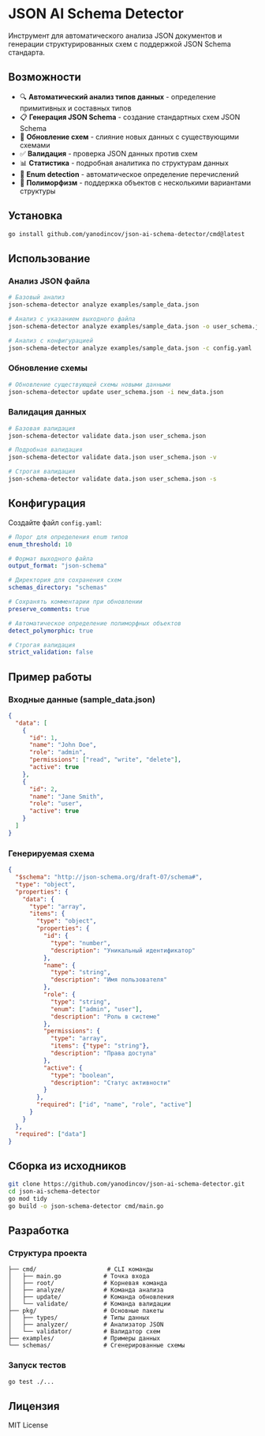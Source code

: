 # JSON AI Schema Detector

Инструмент для автоматического анализа JSON документов и генерации структурированных схем с поддержкой JSON Schema стандарта.

## Возможности

- 🔍 **Автоматический анализ типов данных** - определение примитивных и составных типов
- 📋 **Генерация JSON Schema** - создание стандартных схем JSON Schema
- 🔄 **Обновление схем** - слияние новых данных с существующими схемами
- ✅ **Валидация** - проверка JSON данных против схем
- 📊 **Статистика** - подробная аналитика по структурам данных
- 🎯 **Enum detection** - автоматическое определение перечислений
- 🔗 **Полиморфизм** - поддержка объектов с несколькими вариантами структуры

## Установка

```bash
go install github.com/yanodincov/json-ai-schema-detector/cmd@latest
```

## Использование

### Анализ JSON файла

```bash
# Базовый анализ
json-schema-detector analyze examples/sample_data.json

# Анализ с указанием выходного файла
json-schema-detector analyze examples/sample_data.json -o user_schema.json

# Анализ с конфигурацией
json-schema-detector analyze examples/sample_data.json -c config.yaml
```

### Обновление схемы

```bash
# Обновление существующей схемы новыми данными
json-schema-detector update user_schema.json -i new_data.json
```

### Валидация данных

```bash
# Базовая валидация
json-schema-detector validate data.json user_schema.json

# Подробная валидация
json-schema-detector validate data.json user_schema.json -v

# Строгая валидация
json-schema-detector validate data.json user_schema.json -s
```

## Конфигурация

Создайте файл `config.yaml`:

```yaml
# Порог для определения enum типов
enum_threshold: 10

# Формат выходного файла
output_format: "json-schema"

# Директория для сохранения схем
schemas_directory: "schemas"

# Сохранять комментарии при обновлении
preserve_comments: true

# Автоматическое определение полиморфных объектов
detect_polymorphic: true

# Строгая валидация
strict_validation: false
```

## Пример работы

### Входные данные (sample_data.json)

```json
{
  "data": [
    {
      "id": 1,
      "name": "John Doe",
      "role": "admin",
      "permissions": ["read", "write", "delete"],
      "active": true
    },
    {
      "id": 2,
      "name": "Jane Smith",
      "role": "user",
      "active": true
    }
  ]
}
```

### Генерируемая схема

```json
{
  "$schema": "http://json-schema.org/draft-07/schema#",
  "type": "object",
  "properties": {
    "data": {
      "type": "array",
      "items": {
        "type": "object",
        "properties": {
          "id": {
            "type": "number",
            "description": "Уникальный идентификатор"
          },
          "name": {
            "type": "string",
            "description": "Имя пользователя"
          },
          "role": {
            "type": "string",
            "enum": ["admin", "user"],
            "description": "Роль в системе"
          },
          "permissions": {
            "type": "array",
            "items": {"type": "string"},
            "description": "Права доступа"
          },
          "active": {
            "type": "boolean",
            "description": "Статус активности"
          }
        },
        "required": ["id", "name", "role", "active"]
      }
    }
  },
  "required": ["data"]
}
```

## Сборка из исходников

```bash
git clone https://github.com/yanodincov/json-ai-schema-detector.git
cd json-ai-schema-detector
go mod tidy
go build -o json-schema-detector cmd/main.go
```

## Разработка

### Структура проекта

```
├── cmd/                    # CLI команды
│   ├── main.go            # Точка входа
│   ├── root/              # Корневая команда
│   ├── analyze/           # Команда анализа
│   ├── update/            # Команда обновления
│   └── validate/          # Команда валидации
├── pkg/                   # Основные пакеты
│   ├── types/             # Типы данных
│   ├── analyzer/          # Анализатор JSON
│   └── validator/         # Валидатор схем
├── examples/              # Примеры данных
└── schemas/               # Сгенерированные схемы
```

### Запуск тестов

```bash
go test ./...
```

## Лицензия

MIT License 